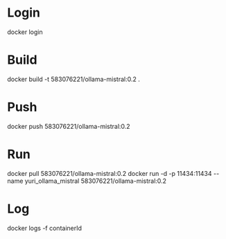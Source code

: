# Login
docker login

# Build
docker build -t 583076221/ollama-mistral:0.2 .

# Push
docker push 583076221/ollama-mistral:0.2

# Run
docker pull 583076221/ollama-mistral:0.2
docker run -d -p 11434:11434 --name yuri_ollama_mistral 583076221/ollama-mistral:0.2

# Log
docker logs -f containerId